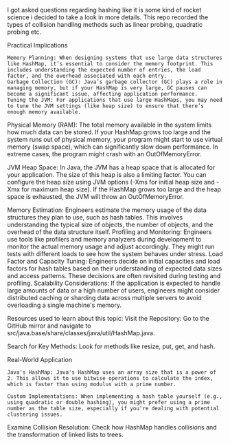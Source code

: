 I got asked questions regarding hashing like it is some kind of rocket science i decided to take a look in more details.
This repo recorded the types of collision handling methods such as linear probing, quadratic probing etc.

Practical Implications

    Memory Planning: When designing systems that use large data structures like HashMap, it’s essential to consider the memory footprint. This includes understanding the expected number of entries, the load factor, and the overhead associated with each entry.
    Garbage Collection (GC): Java’s garbage collector (GC) plays a role in managing memory, but if your HashMap is very large, GC pauses can become a significant issue, affecting application performance.
    Tuning the JVM: For applications that use large HashMaps, you may need to tune the JVM settings (like heap size) to ensure that there’s enough memory available.

Physical Memory (RAM): The total memory available in the system limits how much data can be stored. If your HashMap grows too large and the system runs out of physical memory, your program might start to use virtual memory (swap space), which can significantly slow down performance. In extreme cases, the program might crash with an OutOfMemoryError.

JVM Heap Space: In Java, the JVM has a heap space that is allocated for your application. The size of this heap is also a limiting factor. You can configure the heap size using JVM options (-Xms for initial heap size and -Xmx for maximum heap size). If the HashMap grows too large and the heap space is exhausted, the JVM will throw an OutOfMemoryError.

Memory Estimation: Engineers estimate the memory usage of the data structures they plan to use, such as hash tables. This involves understanding the typical size of objects, the number of objects, and the overhead of the data structure itself.
Profiling and Monitoring: Engineers use tools like profilers and memory analyzers during development to monitor the actual memory usage and adjust accordingly. They might run tests with different loads to see how the system behaves under stress.
Load Factor and Capacity Tuning: Engineers decide on initial capacities and load factors for hash tables based on their understanding of expected data sizes and access patterns. These decisions are often revisited during testing and profiling.
Scalability Considerations: If the application is expected to handle large amounts of data or a high number of users, engineers might consider distributed caching or sharding data across multiple servers to avoid overloading a single machine's memory.

Resources used to learn about this topic:
Visit the Repository: Go to the GitHub mirror and navigate to src/java.base/share/classes/java/util/HashMap.java.

Search for Key Methods: Look for methods like resize, put, get, and hash.

Real-World Application

    Java's HashMap: Java's HashMap uses an array size that is a power of 2. This allows it to use bitwise operations to calculate the index, which is faster than using modulus with a prime number.

    Custom Implementations: When implementing a hash table yourself (e.g., using quadratic or double hashing), you might prefer using a prime number as the table size, especially if you're dealing with potential clustering issues.

    

Examine Collision Resolution: Check how HashMap handles collisions and the transformation of linked lists to trees.
